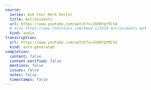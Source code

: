 ```yaml
---
source:
  series: Ask Your Herb Doctor
  title: Antioxidants
  url: https://www.youtube.com/watch?v=JGH0YqY9CtA
  # also https://www.toxinless.com/kmud-121019-antioxidants.mp3
  kind: audio
transcription:
  url: https://www.youtube.com/watch?v=JGH0YqY9CtA
  kind: auto-generated
completion:
  content: false
  content-verified: false
  mentions: false
  issues: false
  notes: false
  timestamps: false
---
```

